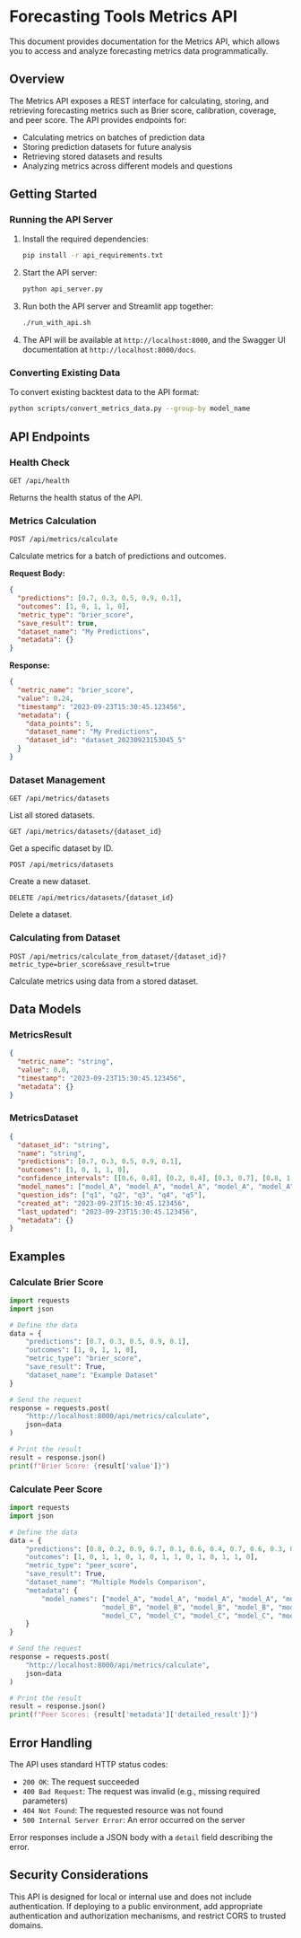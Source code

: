 # Forecasting Tools Metrics API

This document provides documentation for the Metrics API, which allows you to access and analyze forecasting metrics data programmatically.

## Overview

The Metrics API exposes a REST interface for calculating, storing, and retrieving forecasting metrics such as Brier score, calibration, coverage, and peer score. The API provides endpoints for:

- Calculating metrics on batches of prediction data
- Storing prediction datasets for future analysis
- Retrieving stored datasets and results
- Analyzing metrics across different models and questions

## Getting Started

### Running the API Server

1. Install the required dependencies:
   ```bash
   pip install -r api_requirements.txt
   ```

2. Start the API server:
   ```bash
   python api_server.py
   ```

3. Run both the API server and Streamlit app together:
   ```bash
   ./run_with_api.sh
   ```

4. The API will be available at `http://localhost:8000`, and the Swagger UI documentation at `http://localhost:8000/docs`.

### Converting Existing Data

To convert existing backtest data to the API format:

```bash
python scripts/convert_metrics_data.py --group-by model_name
```

## API Endpoints

### Health Check

```
GET /api/health
```

Returns the health status of the API.

### Metrics Calculation

```
POST /api/metrics/calculate
```

Calculate metrics for a batch of predictions and outcomes.

**Request Body:**
```json
{
  "predictions": [0.7, 0.3, 0.5, 0.9, 0.1],
  "outcomes": [1, 0, 1, 1, 0],
  "metric_type": "brier_score",
  "save_result": true,
  "dataset_name": "My Predictions",
  "metadata": {}
}
```

**Response:**
```json
{
  "metric_name": "brier_score",
  "value": 0.24,
  "timestamp": "2023-09-23T15:30:45.123456",
  "metadata": {
    "data_points": 5,
    "dataset_name": "My Predictions",
    "dataset_id": "dataset_20230923153045_5"
  }
}
```

### Dataset Management

```
GET /api/metrics/datasets
```

List all stored datasets.

```
GET /api/metrics/datasets/{dataset_id}
```

Get a specific dataset by ID.

```
POST /api/metrics/datasets
```

Create a new dataset.

```
DELETE /api/metrics/datasets/{dataset_id}
```

Delete a dataset.

### Calculating from Dataset

```
POST /api/metrics/calculate_from_dataset/{dataset_id}?metric_type=brier_score&save_result=true
```

Calculate metrics using data from a stored dataset.

## Data Models

### MetricsResult

```json
{
  "metric_name": "string",
  "value": 0.0,
  "timestamp": "2023-09-23T15:30:45.123456",
  "metadata": {}
}
```

### MetricsDataset

```json
{
  "dataset_id": "string",
  "name": "string",
  "predictions": [0.7, 0.3, 0.5, 0.9, 0.1],
  "outcomes": [1, 0, 1, 1, 0],
  "confidence_intervals": [[0.6, 0.8], [0.2, 0.4], [0.3, 0.7], [0.8, 1.0], [0.0, 0.2]],
  "model_names": ["model_A", "model_A", "model_A", "model_A", "model_A"],
  "question_ids": ["q1", "q2", "q3", "q4", "q5"],
  "created_at": "2023-09-23T15:30:45.123456",
  "last_updated": "2023-09-23T15:30:45.123456",
  "metadata": {}
}
```

## Examples

### Calculate Brier Score

```python
import requests
import json

# Define the data
data = {
    "predictions": [0.7, 0.3, 0.5, 0.9, 0.1],
    "outcomes": [1, 0, 1, 1, 0],
    "metric_type": "brier_score",
    "save_result": True,
    "dataset_name": "Example Dataset"
}

# Send the request
response = requests.post(
    "http://localhost:8000/api/metrics/calculate",
    json=data
)

# Print the result
result = response.json()
print(f"Brier Score: {result['value']}")
```

### Calculate Peer Score

```python
import requests
import json

# Define the data
data = {
    "predictions": [0.8, 0.2, 0.9, 0.7, 0.1, 0.6, 0.4, 0.7, 0.6, 0.3, 0.4, 0.6, 0.5, 0.4, 0.5],
    "outcomes": [1, 0, 1, 1, 0, 1, 0, 1, 1, 0, 1, 0, 1, 1, 0],
    "metric_type": "peer_score",
    "save_result": True,
    "dataset_name": "Multiple Models Comparison",
    "metadata": {
        "model_names": ["model_A", "model_A", "model_A", "model_A", "model_A", 
                       "model_B", "model_B", "model_B", "model_B", "model_B",
                       "model_C", "model_C", "model_C", "model_C", "model_C"]
    }
}

# Send the request
response = requests.post(
    "http://localhost:8000/api/metrics/calculate",
    json=data
)

# Print the result
result = response.json()
print(f"Peer Scores: {result['metadata']['detailed_result']}")
```

## Error Handling

The API uses standard HTTP status codes:

- `200 OK`: The request succeeded
- `400 Bad Request`: The request was invalid (e.g., missing required parameters)
- `404 Not Found`: The requested resource was not found
- `500 Internal Server Error`: An error occurred on the server

Error responses include a JSON body with a `detail` field describing the error.

## Security Considerations

This API is designed for local or internal use and does not include authentication. If deploying to a public environment, add appropriate authentication and authorization mechanisms, and restrict CORS to trusted domains. 